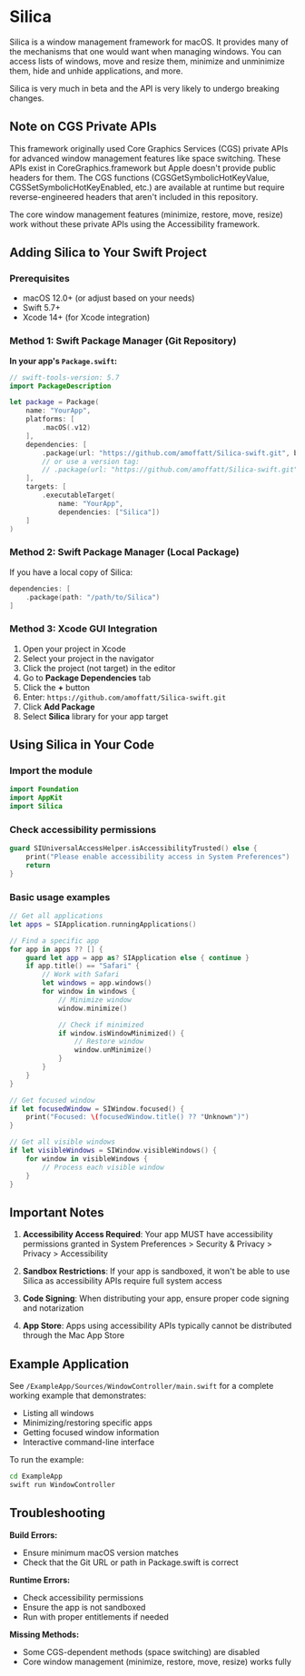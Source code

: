 Silica
======

Silica is a window management framework for macOS. It provides many of the mechanisms that one would want when managing windows. You can access lists of windows, move and resize them, minimize and unminimize them, hide and unhide applications, and more.

Silica is very much in beta and the API is very likely to undergo breaking changes.

## Note on CGS Private APIs

This framework originally used Core Graphics Services (CGS) private APIs for advanced window management features like space switching. These APIs exist in CoreGraphics.framework but Apple doesn't provide public headers for them. The CGS functions (CGSGetSymbolicHotKeyValue, CGSSetSymbolicHotKeyEnabled, etc.) are available at runtime but require reverse-engineered headers that aren't included in this repository.

The core window management features (minimize, restore, move, resize) work without these private APIs using the Accessibility framework.

## Adding Silica to Your Swift Project

### Prerequisites

- macOS 12.0+ (or adjust based on your needs)
- Swift 5.7+
- Xcode 14+ (for Xcode integration)

### Method 1: Swift Package Manager (Git Repository)

**In your app's `Package.swift`:**
```swift
// swift-tools-version: 5.7
import PackageDescription

let package = Package(
    name: "YourApp",
    platforms: [
        .macOS(.v12)
    ],
    dependencies: [
        .package(url: "https://github.com/amoffatt/Silica-swift.git", branch: "master")
        // or use a version tag:
        // .package(url: "https://github.com/amoffatt/Silica-swift.git", from: "1.0.0")
    ],
    targets: [
        .executableTarget(
            name: "YourApp",
            dependencies: ["Silica"])
    ]
)
```

### Method 2: Swift Package Manager (Local Package)

If you have a local copy of Silica:
```swift
dependencies: [
    .package(path: "/path/to/Silica")
]
```

### Method 3: Xcode GUI Integration

1. Open your project in Xcode
2. Select your project in the navigator
3. Click the project (not target) in the editor
4. Go to **Package Dependencies** tab
5. Click the **+** button
6. Enter: `https://github.com/amoffatt/Silica-swift.git`
7. Click **Add Package**
8. Select **Silica** library for your app target

## Using Silica in Your Code

### Import the module
```swift
import Foundation
import AppKit
import Silica
```

### Check accessibility permissions
```swift
guard SIUniversalAccessHelper.isAccessibilityTrusted() else {
    print("Please enable accessibility access in System Preferences")
    return
}
```

### Basic usage examples
```swift
// Get all applications
let apps = SIApplication.runningApplications()

// Find a specific app
for app in apps ?? [] {
    guard let app = app as? SIApplication else { continue }
    if app.title() == "Safari" {
        // Work with Safari
        let windows = app.windows()
        for window in windows {
            // Minimize window
            window.minimize()

            // Check if minimized
            if window.isWindowMinimized() {
                // Restore window
                window.unMinimize()
            }
        }
    }
}

// Get focused window
if let focusedWindow = SIWindow.focused() {
    print("Focused: \(focusedWindow.title() ?? "Unknown")")
}

// Get all visible windows
if let visibleWindows = SIWindow.visibleWindows() {
    for window in visibleWindows {
        // Process each visible window
    }
}
```

## Important Notes

1. **Accessibility Access Required**: Your app MUST have accessibility permissions granted in System Preferences > Security & Privacy > Privacy > Accessibility

2. **Sandbox Restrictions**: If your app is sandboxed, it won't be able to use Silica as accessibility APIs require full system access

3. **Code Signing**: When distributing your app, ensure proper code signing and notarization

4. **App Store**: Apps using accessibility APIs typically cannot be distributed through the Mac App Store

## Example Application

See `/ExampleApp/Sources/WindowController/main.swift` for a complete working example that demonstrates:
- Listing all windows
- Minimizing/restoring specific apps
- Getting focused window information
- Interactive command-line interface

To run the example:
```bash
cd ExampleApp
swift run WindowController
```

## Troubleshooting

**Build Errors:**
- Ensure minimum macOS version matches
- Check that the Git URL or path in Package.swift is correct

**Runtime Errors:**
- Check accessibility permissions
- Ensure the app is not sandboxed
- Run with proper entitlements if needed

**Missing Methods:**
- Some CGS-dependent methods (space switching) are disabled
- Core window management (minimize, restore, move, resize) works fully